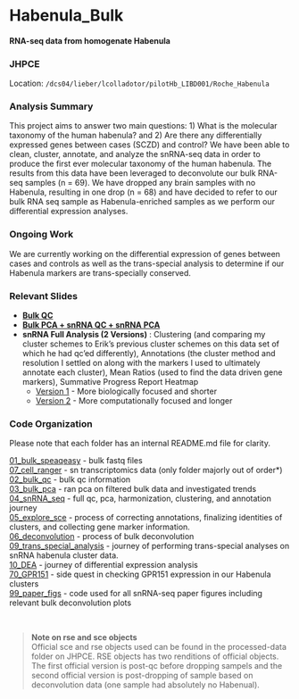 # Habenula_Bulk

#### RNA-seq data from homogenate Habenula ####

### JHPCE

Location: `/dcs04/lieber/lcolladotor/pilotHb_LIBD001/Roche_Habenula`

### Analysis Summary

This project aims to answer two main questions: 1) What is the molecular taxonomy of the human habenula? and 2) Are there any differentially expressed genes between cases (SCZD) and control? We have been able to clean, cluster, annotate, and analyze the snRNA-seq data in order to produce the first ever molecular taxonomy of the human habenula. The results from this data have been leveraged to deconvolute our bulk RNA-seq samples (n = 69). We have dropped any brain samples with no Habenula, resulting in one drop (n = 68) and have decided to refer to our bulk RNA seq sample as Habenula-enriched samples as we perform our differential expression analyses. 

### Ongoing Work

We are currently working on the differential expression of genes between cases and controls as well as the trans-special analysis to determine if our Habenula markers are trans-specially conserved.

### Relevant Slides 
- **[Bulk QC](https://docs.google.com/presentation/d/1U4b2dCk3FI9uLYuBxrTyLwvCFAO2FxxPn5vkZCZyP2Y/edit?usp=sharing)**   
- **[Bulk PCA + snRNA QC + snRNA PCA](https://docs.google.com/presentation/d/1HWIBMhRQHeI8TPioMPTPJgeArAQ6AzHN3o4H_0l709E/edit?usp=sharing)**      
- **snRNA Full Analysis (2 Versions)** :
Clustering (and comparing my cluster schemes to Erik’s previous cluster schemes on this data set of which he had qc’ed differently), Annotations (the cluster method and resolution I settled on along with the markers I used to ultimately annotate each cluster), Mean Ratios (used to find the data driven gene markers), Summative Progress Report Heatmap
  - [Version 1](https://docs.google.com/presentation/d/1ua0hYzAk84n81v1r3w9_OqtHC_dxhN90xiaqlHtGRE8/edit?usp=sharing) - More biologically focused and shorter
  - [Version 2](https://docs.google.com/presentation/d/12kh6N5ALssipqBmgmU5y0pVn9z9AqzdZdskzhC6vWI0/edit?usp=sharing) - More computationally focused and longer


### Code Organization
Please note that each folder has an internal README.md file for clarity.

[01_bulk_speaqeasy](https://github.com/LieberInstitute/Habenula_Bulk/tree/master/code/01_bulk_speaqeasy) - bulk fastq files     
[07_cell_ranger](https://github.com/LieberInstitute/Habenula_Bulk/tree/master/code/07_cell_ranger) - sn transcriptomics data (only folder majorly out of order*)    
[02_bulk_qc](https://github.com/LieberInstitute/Habenula_Bulk/tree/master/code/02_bulk_qc) - bulk qc information     
[03_bulk_pca](https://github.com/LieberInstitute/Habenula_Bulk/tree/master/code/03_bulk_pca) - ran pca on filtered bulk data and investigated trends    
[04_snRNA_seq](https://github.com/LieberInstitute/Habenula_Bulk/tree/master/code/04_snRNA_seq) - full qc, pca, harmonization, clustering, and annotation journey  
[05_explore_sce](https://github.com/LieberInstitute/Habenula_Bulk/tree/master/code/05_explore_sce) - process of correcting annotations, finalizing identities of clusters, and collecting gene marker information.    
[06_deconvolution](https://github.com/LieberInstitute/Habenula_Bulk/tree/master/code/06_deconvolution) - process of bulk deconvolution  
[09_trans_special_analysis](https://github.com/LieberInstitute/Habenula_Bulk/tree/master/code/09_trans_special_analysis) - journey of performing trans-special analyses on snRNA habenula cluster data.   
[10_DEA](https://github.com/LieberInstitute/Habenula_Bulk/tree/master/code/10_DEA) - journey of differential expression analysis  
[70_GPR151](https://github.com/LieberInstitute/Habenula_Bulk/tree/master/code/70_GPR151) - side quest in checking GPR151 expression in our Habenula clusters  
[99_paper_figs](https://github.com/LieberInstitute/Habenula_Bulk/tree/master/code/99_paper_figs) - code used for all snRNA-seq paper figures including relevant bulk deconvolution plots 

<br />

> **Note on rse and sce objects**       
Official sce and rse objects used can be found in the processed-data folder on JHPCE. RSE objects has two renditions of official objects. The first official version is post-qc before dropping sampels and the second official version is post-dropping of sample based on deconvolution data (one sample had absolutely no Habenual).
> 




